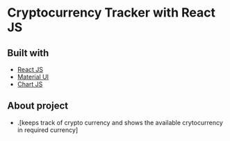 # Cryptocurrency Tracker with React JS


## Built with 

- [React JS](https://reactjs.org/)
- [Material UI](https://v4.mui.com/)
- [Chart JS](https://reactchartjs.github.io/react-chartjs-2/#/)

## About project
 - .[keeps track of crypto currency and shows the available crytocurrency in required currency]
